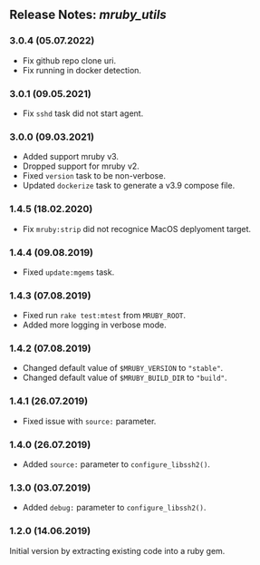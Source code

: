 ## Release Notes: _mruby_utils_

### 3.0.4 (05.07.2022)

- Fix github repo clone uri.
- Fix running in docker detection.

### 3.0.1 (09.05.2021)

- Fix `sshd` task did not start agent.

### 3.0.0 (09.03.2021)

- Added support mruby v3.
- Dropped support for mruby v2.
- Fixed `version` task to be non-verbose.
- Updated `dockerize` task to generate a v3.9 compose file.

### 1.4.5 (18.02.2020)

- Fix `mruby:strip` did not recognice MacOS deplyoment target.

### 1.4.4 (09.08.2019)

- Fixed `update:mgems` task.

### 1.4.3 (07.08.2019)

- Fixed run `rake test:mtest` from `MRUBY_ROOT`.
- Added more logging in verbose mode.

### 1.4.2 (07.08.2019)

- Changed default value of `$MRUBY_VERSION` to `"stable"`.
- Changed default value of `$MRUBY_BUILD_DIR` to `"build"`.

### 1.4.1 (26.07.2019)

- Fixed issue with `source:` parameter.

### 1.4.0 (26.07.2019)

- Added `source:` parameter to `configure_libssh2()`.

### 1.3.0 (03.07.2019)

- Added `debug:` parameter to `configure_libssh2()`.

### 1.2.0 (14.06.2019)

Initial version by extracting existing code into a ruby gem.